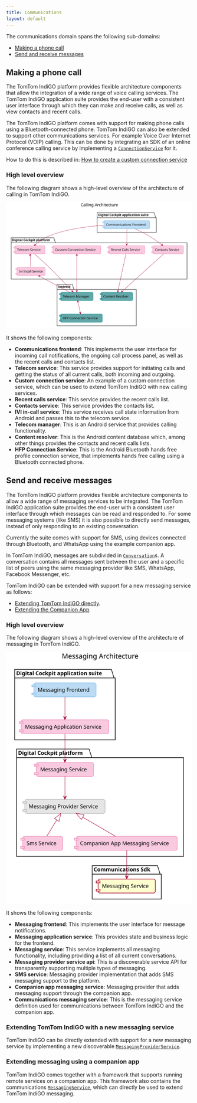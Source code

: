 ```yaml
---
title: Communications
layout: default
---
```


The communications domain spans the following sub-domains:

- [Making a phone call](#making-a-phone-call)
- [Send and receive messages](#send-and-receive-messages)

## Making a phone call

The TomTom IndiGO platform provides flexible architecture components that allow the integration of
a wide range of voice calling services. The TomTom IndiGO application suite provides the end-user
with a consistent user interface through which they can make and receive calls, as well as view
contacts and recent calls.

The TomTom IndiGO platform comes with support for making phone calls using a Bluetooth-connected
phone. TomTom IndiGO can also be extended to support other communications services. For example
Voice Over Internet Protocol (VOIP) calling. This can be done by integrating an SDK of an online
conference calling service by implementing a
[`ConnectionService`](https://developer.android.com/reference/android/telecom/ConnectionService) for
it.

How to do this is described in:
[How to create a custom connection service](/tomtom-indigo/documentation/tutorials-and-examples/communications/create-a-custom-connection-service)

### High level overview

The following diagram shows a high-level overview of the architecture of calling in TomTom IndiGO.

![Calling high-level overview image](images/communications_domain-calling-high-level-overview.svg)

It shows the following components:

- __Communications frontend__: This implements the user interface for incoming call notifications,
    the ongoing call process panel, as well as the recent calls and contacts list.
- __Telecom service__: This service provides support for initiating calls and getting the status
    of all current calls, both incoming and outgoing.
- __Custom connection service__: An example of a custom connection service, which can be used to
  extend TomTom IndiGO with new calling services.
- __Recent calls service__: This service provides the recent calls list.
- __Contacts service__: This service provides the contacts list.
- __IVI in-call service__: This service receives call state information from Android and passes
    this to the telecom service.
- __Telecom manager__: This is an Android service that provides calling functionality.
- __Content resolver__: This is the Android content database which, among other things provides
  the contacts and recent calls lists.
- __HFP Connection Service__: This is the Android Bluetooth hands free profile connection service,
  that implements hands free calling using a Bluetooth connected phone.

## Send and receive messages

The TomTom IndiGO platform provides flexible architecture components to allow a wide range of
messaging services to be integrated. The TomTom IndiGO application suite provides the end-user with
a consistent user interface through which messages can be read and responded to. For some messaging
systems (like SMS) it is  also possible to directly send messages, instead of only responding to
an existing conversation.

Currently the suite comes with support for SMS, using devices connected through Bluetooth, and
WhatsApp using the example companion app.

In TomTom IndiGO, messages are subdivided in [`Conversation`](TTIVI_PLATFORM_API)s. A conversation
contains all messages sent between the user and a specific list of peers using the same messaging
provider like SMS, WhatsApp, Facebook Messenger, etc.

TomTom IndiGO can be extended with support for a new messaging service as follows:

- [Extending TomTom IndiGO directly](#extending-tomtom-indigo-with-a-new-messaging-service).
- [Extending the Companion App](#extending-messaging-using-a-companion-app).


### High level overview

The following diagram shows a high-level overview of the architecture of messaging in TomTom IndiGO.

![Messaging high-level overview image](images/communications_domain-messaging-high-level-overview.svg)

It shows the following components:

- __Messaging frontend__: This implements the user interface for message notifications.
- __Messaging application service__: This provides state and business logic for the frontend.
- __Messaging service__: This service implements all messaging functionality, including providing
  a list of all current conversations.
- __Messaging provider service api__: This is a discoverable service API for transparently
  supporting multiple types of messaging.
- __SMS service__: Messaging provider implementation that adds SMS messaging support to the
  platform.
- __Companion app messaging service__: Messaging provider that adds messaging support through the
  companion app.
- __Communications messaging service__: This is the messaging service definition used for
  communications between TomTom IndiGO and the companion app.

### Extending TomTom IndiGO with a new messaging service

TomTom IndiGO can be directly extended with support for a new messaging service by implementing a
new discoverable [`MessagingProviderService`](TTIVI_PLATFORM_API).

### Extending messaging using a companion app

TomTom IndiGO comes together with a framework that supports running remote services on a companion app.
This framework also contains the communications [`MessagingService`](TTIVI_PLATFORM_API), which can
directly be used to extend TomTom IndiGO messaging.
